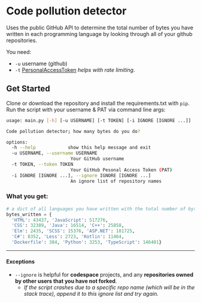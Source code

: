 # Code pollution detector

Uses the public GitHub API to determine the total number of bytes you have written in each programming language by looking through all of your github repositories.

You need:

- `-u` username (github)
- `-t` [PersonalAccessToken](https://docs.github.com/en/authentication/keeping-your-account-and-data-secure/managing-your-personal-access-tokens#creating-a-personal-access-token-classic) _helps with rate limiting_.

## Get Started

Clone or download the repository and install the requirements.txt with `pip`. Run the script with your username & PAT via command line args:

```bash
usage: main.py [-h] [-u USERNAME] [-t TOKEN] [-i IGNORE [IGNORE ...]]

Code pollution detector; how many bytes do you do?

options:
  -h --help            show this help message and exit
  -u USERNAME, --username USERNAME
                        Your GitHub username
  -t TOKEN, --token TOKEN
                        Your GitHub Pesonal Access Token (PAT)
  -i IGNORE [IGNORE ...], --ignore IGNORE [IGNORE ...]
                        An ignore list of repository names
```

### What you get:

```python
# a dict of all languages you have written with the total number of bytes
bytes_written = {
  'HTML': 43437, 'JavaScript': 517276,
  'CSS': 32389, 'Java': 16514, 'C++': 25858,
  'Elm': 2435, 'SCSS': 15376, 'ASP.NET': 181725,
  'C#': 8352, 'Less': 2723, 'Kotlin': 11464,
  'Dockerfile': 384, 'Python': 3253, 'TypeScript': 146401}
```

---

#### Exceptions

- `--ignore` is helpful for **codespace** projects, and any **repositories owned by other users that you have not forked**.
    - _If the script crashes due to a specific repo name (which will be in the stack trace), append it to this ignore list and try again._
